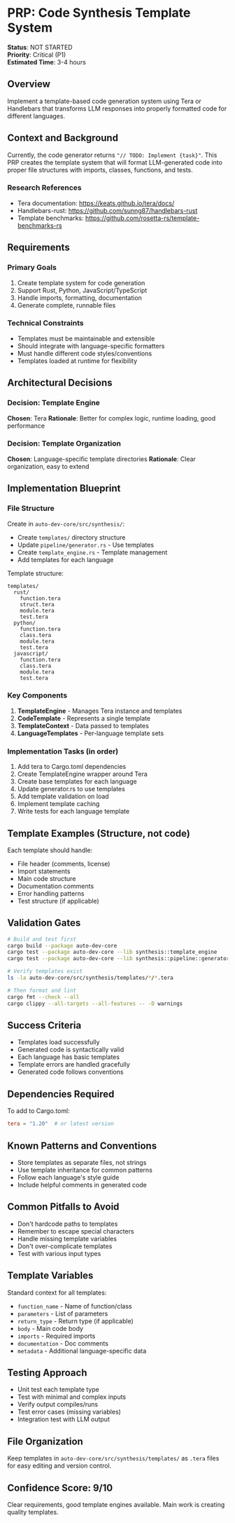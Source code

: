 # PRP: Code Synthesis Template System

**Status**: NOT STARTED  
**Priority**: Critical (P1)  
**Estimated Time**: 3-4 hours

## Overview
Implement a template-based code generation system using Tera or Handlebars that transforms LLM responses into properly formatted code for different languages.

## Context and Background
Currently, the code generator returns `"// TODO: Implement {task}"`. This PRP creates the template system that will format LLM-generated code into proper file structures with imports, classes, functions, and tests.

### Research References
- Tera documentation: https://keats.github.io/tera/docs/
- Handlebars-rust: https://github.com/sunng87/handlebars-rust
- Template benchmarks: https://github.com/rosetta-rs/template-benchmarks-rs

## Requirements

### Primary Goals
1. Create template system for code generation
2. Support Rust, Python, JavaScript/TypeScript
3. Handle imports, formatting, documentation
4. Generate complete, runnable files

### Technical Constraints
- Templates must be maintainable and extensible
- Should integrate with language-specific formatters
- Must handle different code styles/conventions
- Templates loaded at runtime for flexibility

## Architectural Decisions

### Decision: Template Engine
**Chosen**: Tera
**Rationale**: Better for complex logic, runtime loading, good performance

### Decision: Template Organization
**Chosen**: Language-specific template directories
**Rationale**: Clear organization, easy to extend

## Implementation Blueprint

### File Structure
Create in `auto-dev-core/src/synthesis/`:
- Create `templates/` directory structure
- Update `pipeline/generator.rs` - Use templates
- Create `template_engine.rs` - Template management
- Add templates for each language

Template structure:
```
templates/
  rust/
    function.tera
    struct.tera
    module.tera
    test.tera
  python/
    function.tera
    class.tera
    module.tera
    test.tera
  javascript/
    function.tera
    class.tera
    module.tera
    test.tera
```

### Key Components
1. **TemplateEngine** - Manages Tera instance and templates
2. **CodeTemplate** - Represents a single template
3. **TemplateContext** - Data passed to templates
4. **LanguageTemplates** - Per-language template sets

### Implementation Tasks (in order)
1. Add tera to Cargo.toml dependencies
2. Create TemplateEngine wrapper around Tera
3. Create base templates for each language
4. Update generator.rs to use templates
5. Add template validation on load
6. Implement template caching
7. Write tests for each language template

## Template Examples (Structure, not code)

Each template should handle:
- File header (comments, license)
- Import statements
- Main code structure
- Documentation comments
- Error handling patterns
- Test structure (if applicable)

## Validation Gates

```bash
# Build and test first
cargo build --package auto-dev-core
cargo test --package auto-dev-core --lib synthesis::template_engine
cargo test --package auto-dev-core --lib synthesis::pipeline::generator

# Verify templates exist
ls -la auto-dev-core/src/synthesis/templates/*/*.tera

# Then format and lint
cargo fmt --check --all
cargo clippy --all-targets --all-features -- -D warnings
```

## Success Criteria
- Templates load successfully
- Generated code is syntactically valid
- Each language has basic templates
- Template errors are handled gracefully
- Generated code follows conventions

## Dependencies Required
To add to Cargo.toml:
```toml
tera = "1.20"  # or latest version
```

## Known Patterns and Conventions
- Store templates as separate files, not strings
- Use template inheritance for common patterns
- Follow each language's style guide
- Include helpful comments in generated code

## Common Pitfalls to Avoid
- Don't hardcode paths to templates
- Remember to escape special characters
- Handle missing template variables
- Don't over-complicate templates
- Test with various input types

## Template Variables
Standard context for all templates:
- `function_name` - Name of function/class
- `parameters` - List of parameters
- `return_type` - Return type (if applicable)
- `body` - Main code body
- `imports` - Required imports
- `documentation` - Doc comments
- `metadata` - Additional language-specific data

## Testing Approach
- Unit test each template type
- Test with minimal and complex inputs
- Verify output compiles/runs
- Test error cases (missing variables)
- Integration test with LLM output

## File Organization
Keep templates in `auto-dev-core/src/synthesis/templates/` as `.tera` files for easy editing and version control.

## Confidence Score: 9/10
Clear requirements, good template engines available. Main work is creating quality templates.